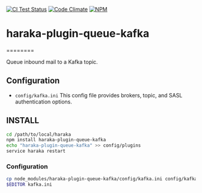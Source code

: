 [![CI Test Status][ci-img]][ci-url]
[![Code Climate][clim-img]][clim-url]
[![NPM][npm-img]][npm-url]

# haraka-plugin-queue-kafka
========

Queue inbound mail to a Kafka topic.

Configuration
-------------

* `config/kafka.ini`
    This config file provides brokers, topic, and SASL authentication options.

## INSTALL

```sh
cd /path/to/local/haraka
npm install haraka-plugin-queue-kafka
echo "haraka-plugin-queue-kafka" >> config/plugins
service haraka restart
```

### Configuration

```sh
cp node_modules/haraka-plugin-queue-kafka/config/kafka.ini config/kafka.ini
$EDITOR kafka.ini
```

<!-- leave these buried at the bottom of the document -->
[ci-img]: https://github.com/haraka/haraka-plugin-haraka-plugin-queue-kafka/actions/workflows/ci.yml/badge.svg
[ci-url]: https://github.com/haraka/haraka-plugin-haraka-plugin-queue-kafka/actions/workflows/ci.yml
[clim-img]: https://codeclimate.com/github/haraka/haraka-plugin-haraka-plugin-queue-kafka/badges/gpa.svg
[clim-url]: https://codeclimate.com/github/haraka/haraka-plugin-haraka-plugin-queue-kafka
[npm-img]: https://nodei.co/npm/haraka-plugin-haraka-plugin-queue-kafka.png
[npm-url]: https://www.npmjs.com/package/haraka-plugin-haraka-plugin-queue-kafka
